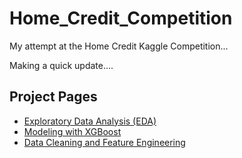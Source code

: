 # Home_Credit_Competition
My attempt at the Home Credit Kaggle Competition...


Making a quick update....

## Project Pages

- [Exploratory Data Analysis (EDA)](https://abu-al-hol.github.io/Home_Credit_Competition/EDA.html)
- [Modeling with XGBoost](https://abu-al-hol.github.io/Home_Credit_Competition/Jakes-XGBOOST.html)
- [Data Cleaning and Feature Engineering](https://abu-al-hol.github.io/Home_Credit_Competition/cleaning-and-engineering.html)
